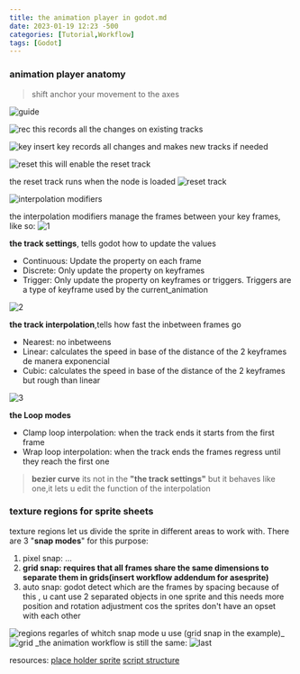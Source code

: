 ```yaml
---
title: the animation player in godot.md
date: 2023-01-19 12:23 -500
categories: [Tutorial,Workflow]
tags: [Godot]
---
```


### animation player anatomy
>shift anchor your movement to the axes

![guide](https://user-images.githubusercontent.com/78625020/213387092-26cb094a-756f-4e70-a9dc-d267a13c0a87.png)



![rec](https://user-images.githubusercontent.com/78625020/213343130-bf26e361-820a-4e8b-8fde-86275ff34bf0.PNG) 
this records all the changes on existing tracks

![key](https://user-images.githubusercontent.com/78625020/213343049-dadc63e2-423b-4c23-8d90-19608fe4652e.PNG) 
insert key records all changes and makes new tracks if needed 

![reset](https://user-images.githubusercontent.com/78625020/213345886-7db73a6e-ef5b-4a9f-b5db-74a7b81d9034.PNG) 
this will enable the reset track

the reset track runs when the node is loaded
![reset track](https://user-images.githubusercontent.com/78625020/213344338-47755eed-7fd6-4e9d-af97-f8888e620244.PNG)

![interpolation modifiers](https://user-images.githubusercontent.com/78625020/213390582-e66785e4-1584-4e22-9689-8d952feae14d.PNG)

the interpolation modifiers manage the frames between your key frames, like so:
![1](https://user-images.githubusercontent.com/78625020/213391382-800642e3-8a36-4c6c-92e8-a361a189f81a.PNG)

**the track settings**, tells godot how to update the values 
- Continuous: Update the property on each frame
- Discrete: Only update the property on keyframes
- Trigger: Only update the property on keyframes or triggers. Triggers are a type of keyframe used by the current_animation 
        
![2](https://user-images.githubusercontent.com/78625020/213392187-8c74ec99-9936-460b-a365-ddf0ab5dad3f.PNG)

**the track interpolation**,tells how fast the inbetween frames go
- Nearest: no inbetweens
- Linear: calculates the speed in base of the distance of the 2 keyframes de manera exponencial
- Cubic: calculates the speed in base of the distance of the 2 keyframes but rough than linear 
        
![3](https://user-images.githubusercontent.com/78625020/213393653-f6b585bc-ccf1-45f9-a6e5-160def7021c6.PNG)

**the Loop modes**
- Clamp loop interpolation: when the track ends it starts from the first frame
- Wrap loop interpolation:  when the track ends the frames regress until they reach the first one 

>**bezier curve** its not in the **"the track settings"** but it behaves like one,it lets u edit the function of the interpolation

### texture regions for sprite sheets
texture regions let us divide the sprite in different areas to work with. There are 3 "**snap modes**" for this purpose:

1. pixel snap: ...
2. **grid snap: requires that all frames share the same dimensions to separate them in grids(insert workflow addendum for asesprite)** 
3. auto snap: godot detect which are the frames by spacing because of this , u cant use 2 separated objects in one sprite and this needs more position and rotation adjustment cos the sprites don't have an opset with each other

![regions](https://user-images.githubusercontent.com/78625020/213356743-49d06c58-19fb-48d7-8aa6-b20c613e0005.png)
regarles of whitch snap mode u use (grid snap in the example)_
![grid](https://user-images.githubusercontent.com/78625020/213358799-44032b18-d4cd-4c09-9ec2-4d0236e79b5f.png)
_the animation workflow is still the same:
![last](https://user-images.githubusercontent.com/78625020/213364874-2ffc430b-a01d-4b66-aeb6-009175845a53.png)


resources:
[place holder sprite](https://www.spriters-resource.com/game_boy_advance/sfalpha3/sheet/5516/)
[script structure](https://www.youtube.com/watch?v=WSKCRPnNrSg&t=272s)
